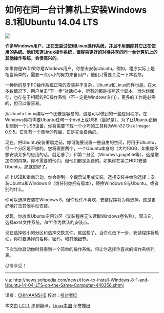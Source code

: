 如何在同一台计算机上安装Windows 8.1和Ubuntu 14.04 LTS
================================================================================
                 
![](http://i1-news.softpedia-static.com/images/news2/How-to-Install-Windows-8-1-and-Ubuntu-14-04-LTS-on-the-Same-Computer-440356-2.jpg)

**许多Windows用户，正在去尝试使用Linux操作系统，并且不用删除其它正在使用的系统。他们知道Linux操作系统，很容易更好的对待共享的同一台计算机上的其他操作系统，会很高兴的。**

如果你是Wi如果你是Windows用户，你想去安装Ubuntu。例如，程序实际上是相当简单的，需要一点小小的努力来自用户，他们只需要关注一下本程序。
       
一种新的基于PC操作系统正常的安装并不复杂，Ubuntu和Linux同样也是。在大多数情况下，用户单击“下一步”对话框中，所有的都是按照这个脚本。当你想保存，也存在于相同的PC操作系统（不一定是Windows专门），更多的工作是必需的，但可以很容易。
       
从Ubuntu Linux编写一个图像是容易的，这是可以做到的一些应用程序。在Windows你将需要Ubuntu任何一个dvd上或USB（最好是）。为了让Ubuntu正确复制到一个USB设备，你将需要下载一个小巧的工具称为Win32 Disk Imager 0.9.5。它具有一个简单的界面，它是完全自动的。
        
现在，把Ubuntu安装重启之前，你可能要设置一些自由的空间，将用于Ubuntu，但一个分区是不够的。您将需要两个，一个Ubuntu本身的（大约10GB，如果你不想安装太多的应用的话，就足够了）和第二分区（Windows,pagefile等），这是増加你的内存。你不需要的他们，但他们都是免费的。如果你在第二HDD安装Ubuntu，那就更好了。
        
插上USB和重新启动。你会得到一个提示试用或安装。选择安装并给你选择：安装Ubuntu和Windows 8（或任何你拥有版本），替换Windows 8与Ubuntu，或者别的什么。
         
你可以选择安装在Windows 8，但你也许不喜欢，安装程序将为你选择。这是更好地打击其他手动安装。
         
发现，你放置Ubuntu空闲分区（安装程序无法读取Windows卷名称），双击它，选择ext4文件系统，和“/”作为默认的安装点。
         
现在选择较小的分区和选择交换文件。就这些了。当你点击下一步，安装程序将启动，你将要选择的名称，密码，和其他细节。
         
下次当你启动你时将得到一个简单的操作系统，将让你选择你喜欢的操作系统列表。
        
尽情享受！

------------------

via: http://news.softpedia.com/news/How-to-Install-Windows-8-1-and-Ubuntu-14-04-LTS-on-the-Same-Computer-440356.shtml

译者：[CHINAANSHE](https://github.com/CHINAANSHE) 校对：[校对者ID](https://github.com/校对者ID)

本文由 [LCTT](https://github.com/LCTT/TranslateProject) 原创翻译，[Linux中国](http://linux.cn/) 荣誉推出

[1]:http://www.softpedia.com/get/CD-DVD-Tools/Data-CD-DVD-Burning/Win32-Disk-Imager.shtml
